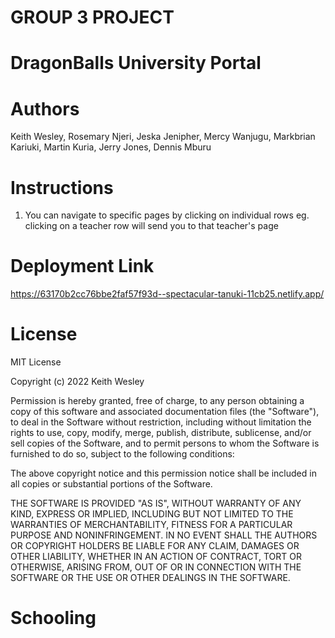 # GROUP 3 PROJECT

# DragonBalls University Portal

# Authors
Keith Wesley, Rosemary Njeri, Jeska Jenipher, Mercy Wanjugu, Markbrian Kariuki, Martin Kuria, Jerry Jones, Dennis Mburu

# Instructions
1. You can navigate to specific pages by clicking on individual rows eg. clicking on a teacher row will send you to that teacher's page

# Deployment Link
https://63170b2cc76bbe2faf57f93d--spectacular-tanuki-11cb25.netlify.app/

# License

MIT License

Copyright (c) 2022 Keith Wesley

Permission is hereby granted, free of charge, to any person obtaining a copy
of this software and associated documentation files (the "Software"), to deal
in the Software without restriction, including without limitation the rights
to use, copy, modify, merge, publish, distribute, sublicense, and/or sell
copies of the Software, and to permit persons to whom the Software is
furnished to do so, subject to the following conditions:

The above copyright notice and this permission notice shall be included in all
copies or substantial portions of the Software.

THE SOFTWARE IS PROVIDED "AS IS", WITHOUT WARRANTY OF ANY KIND, EXPRESS OR
IMPLIED, INCLUDING BUT NOT LIMITED TO THE WARRANTIES OF MERCHANTABILITY,
FITNESS FOR A PARTICULAR PURPOSE AND NONINFRINGEMENT. IN NO EVENT SHALL THE
AUTHORS OR COPYRIGHT HOLDERS BE LIABLE FOR ANY CLAIM, DAMAGES OR OTHER
LIABILITY, WHETHER IN AN ACTION OF CONTRACT, TORT OR OTHERWISE, ARISING FROM,
OUT OF OR IN CONNECTION WITH THE SOFTWARE OR THE USE OR OTHER DEALINGS IN THE
SOFTWARE.
# Schooling

